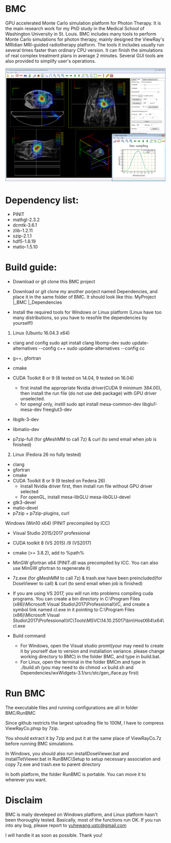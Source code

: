 # BMC
GPU accelerated Monte Carlo simulation platform for Photon Therapy. It is the main research work for my PhD study in the Medical School of Washington University in St. Louis. BMC includes many tools to perform Monte Carlo simulations for photon therapy, mainly designed the ViewRay's MRIdian MRI-guided radiotherapy platform. The tools it includes usually run several times faster than ordinary CPU version. It can finish the simulations of real complex treatment plans in average 2 minutes. Several GUI tools are also provided to simplify user's operations.

![DoseViewer](DoseViewer.png)

# Dependency list:
- PINIT
- mathgl-2.3.2 
- dcmtk-3.6.1 
- zlib-1.2.11 
- szip-2.1.1 
- hdf5-1.8.19 
- matio-1.5.10

# Build guide:
- Download or git clone this BMC project
- Download or git clone my another porject named Dependencies, and place it in the same folder of BMC. It should look like this:
    MyProject
    |_BMC
    |_Dependencies

- Install the required tools for Windows or Linux platform (Linux have too many distributions, so you have to resolVe the dependencies by yourself!) 
1) Linux (Ubuntu 16.04.3 x64)
  - clang and config
        sudo apt install clang libomp-dev
        sudo update-alternatives --config c++
        sudo update-alternatives --config cc 
  - g++, gfortran
  - cmake
  - CUDA Toolkit 8 or 9 (8 tested on 14.04, 9 tested on 16.04)
    - first install the appropriate Nvidia driver(CUDA 9 minimum 384.00), then install the run file (do not use deb package) with GPU driver unselected.
    - for opengl only, instill sudo apt install mesa-common-dev libglu1-mesa-dev freeglut3-dev

  - libgtk-3-dev
  - libmatio-dev
  - p7zip-full (for gMeshMM to call 7z) & curl (to send email when job is finished)
2) Linux (Fedora 26 no fully tested)
  - clang
  - gfortran
  - cmake
  - CUDA Toolkit 8 or 9 (9 tested on Federa 26)
    - Install Nvidia driver first, then install run file without GPU driver selected
    - For openGL, install mesa-libGLU mesa-libGLU-devel
  - gtk3-devel
  - matio-devel
  - p7zip + p7zip-plugins, curl 

  Windows (Win10 x64) (PINIT precompiled by ICC)
  - Visual Studio 2015/2017 professional
  - CUDA toolkit 8 (VS 2015) /9 (VS2017)
  - cmake (>= 3.8.2), add to %path%
  - MinGW gfortran x64 (PINIT.dll was precompiled by ICC. You can also use MinGW gfortran to regenerate it)
 - 7z.exe (for gMeshMM to call 7z) & trash.exe have been preincluded(for DoseViewer to call) & curl (to send email when job is finished)
 - If you are using VS 2017, you will run into problems compiling cuda programs. You can create a bin directory in C:\Program Files (x86)\Microsoft Visual Studio\2017\Professional\VC\, and create a symbol link named cl.exe in it pointing to C:\Program Files (x86)\Microsoft Visual Studio\2017\Professional\VC\Tools\MSVC\14.10.25017\bin\HostX64\x64\cl.exe


- Build command
   - For Windows, open the Visual studio promt(your may need to create it by yourself due to version and installation variance. please change working directory to BMC) in the folder BMC, and type in build.bat.
   - For Linux, open the terminal in the folder BMCm and type in ./build.sh (you may need to do chmod +x build.sh and Dependencies/wxWidgets-3.1/src/stc/gen_iface.py first)


# Run BMC
The executable files and running configurations are all in folder BMC/RunBMC

Since github restricts the largest uploading file to 100M, I have to compress ViewRayCo.phsp by 7zip.

You should extract it by 7zip and put it at the same place of ViewRayCo.7z before running BMC simulations.

In Windows, you should also run installDoseViewer.bat and installTetViewer.bat in RunBMC\Setup to setup necessary association and copy 7z.exe and trash.exe to parent directory

In both platform, the folder RunBMC is portable. You can move it to wherever you want.

# Disclaim

BMC is maily develeped on Windows platform, and Linux platform hasn't been thoroughly tested. Basically, most of the functions run OK. If you run into any bug, please report to yuhewang.ustc@gmail.com

I will handle it as soon as possible. Thank you!


